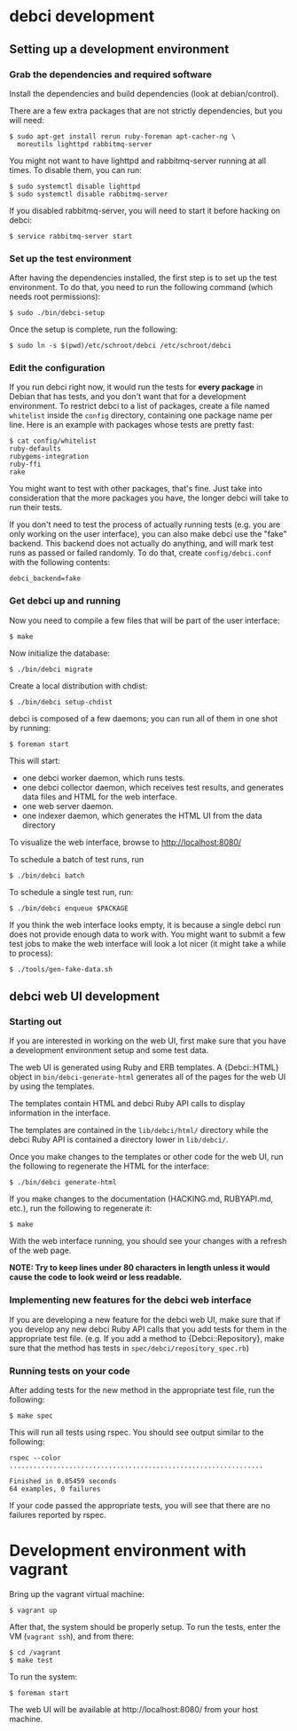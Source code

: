 # debci development

## Setting up a development environment

### Grab the dependencies and required software

Install the dependencies and build dependencies (look at debian/control).

There are a few extra packages that are not strictly dependencies, but you will
need:

```
$ sudo apt-get install rerun ruby-foreman apt-cacher-ng \
  moreutils lighttpd rabbitmq-server
```

You might not want to have lighttpd and rabbitmq-server running at all times.
To disable them, you can run:

```
$ sudo systemctl disable lighttpd
$ sudo systemctl disable rabbitmq-server
```

If you disabled rabbitmq-server, you will need to start it before hacking on
debci:

```
$ service rabbitmq-server start
```

### Set up the test environment

After having the dependencies installed, the first step is to set up the test
environment. To do that, you need to run the following command (which needs
root permissions):

    $ sudo ./bin/debci-setup

Once the setup is complete, run the following:

    $ sudo ln -s $(pwd)/etc/schroot/debci /etc/schroot/debci

### Edit the configuration

If you run debci right now, it would run the tests for **every package** in
Debian that has tests, and you don't want that for a development environment.
To restrict debci to a list of packages, create a file named `whitelist` inside
the `config` directory, containing one package name per line. Here is an
example with packages whose tests are pretty fast:

```
$ cat config/whitelist
ruby-defaults
rubygems-integration
ruby-ffi
rake
```

You might want to test with other packages, that's fine. Just take into
consideration that the more packages you have, the longer debci will take to
run their tests.

If you don't need to test the process of actually running tests (e.g. you are
only working on the user interface), you can also make debci use the "fake"
backend. This backend does not actually do anything, and will mark test runs as
passed or failed randomly. To do that, create `config/debci.conf` with the
following contents:

```
debci_backend=fake
```

### Get debci up and running

Now you need to compile a few files that will be part of the user interface:

```
$ make
```

Now initialize the database:

```
$ ./bin/debci migrate
```

Create a local distribution with chdist:

```
$ ./bin/debci setup-chdist
```

debci is composed of a few daemons; you can run all of them in one shot by
running:

```
$ foreman start
```

This will start:

- one debci worker daemon, which runs tests.
- one debci collector daemon, which receives test results, and generates data files and HTML for the web interface.
- one web server daemon.
- one indexer daemon, which generates the HTML UI from the data directory

To visualize the web interface, browse to
[http://localhost:8080/](http://localhost:8080/)

To schedule a batch of test runs, run

```
$ ./bin/debci batch
```

To schedule a single test run, run:

```
$ ./bin/debci enqueue $PACKAGE
```

If you think the web interface looks empty, it is because a single debci run
does not provide enough data to work with.  You might want to submit a few test
jobs to make the web interface will look a lot nicer (it might take a while to
process):

    $ ./tools/gen-fake-data.sh

## debci web UI development

### Starting out
If you are interested in working on the web UI, first make sure that you have
a development environment setup and some test data.

The web UI is generated using Ruby and ERB templates. A {Debci::HTML} object
in `bin/debci-generate-html` generates all of the pages for the web UI by
using the templates.

The templates contain HTML and debci Ruby API calls to display information
in the interface.

The templates are contained in the `lib/debci/html/` directory while
the debci Ruby API is contained a directory lower in
`lib/debci/`.

Once you make changes to the templates or other code for the web UI,
run the following to regenerate the HTML for the interface:

    $ ./bin/debci generate-html

If you make changes to the documentation (HACKING.md, RUBYAPI.md, etc.),
run the following to regenerate it:

    $ make

With the web interface running, you should see your changes with a refresh of
the web page.

**NOTE: Try to keep lines under 80 characters in length unless it would cause
the code to look weird or less readable.**

### Implementing new features for the debci web interface

If you are developing a new feature for the debci web UI, make sure that
if you develop any new debci Ruby API calls that you add tests for them in the
appropriate test file. (e.g. If you add a method to {Debci::Repository}, make
sure that the method has tests in `spec/debci/repository_spec.rb`)

### Running tests on your code

After adding tests for the new method in the appropriate test file, run the
following:

    $ make spec

This will run all tests using rspec. You should see output similar to the
following:

    rspec --color
    ................................................................

    Finished in 0.05459 seconds
    64 examples, 0 failures

If your code passed the appropriate tests, you will see that there
are no failures reported by rspec.

# Development environment with vagrant

Bring up the vagrant virtual machine:

    $ vagrant up

After that, the system should be properly setup. To run the tests, enter the VM
(`vagrant ssh`), and from there:

    $ cd /vagrant
    $ make test


To run the system:

    $ foreman start

The web UI will be available at http://localhost:8080/ from your host machine.
